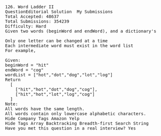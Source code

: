 <pre>
126. Word Ladder II  
QuestionEditorial Solution  My Submissions
Total Accepted: 48637
Total Submissions: 354239
Difficulty: Hard
Given two words (beginWord and endWord), and a dictionary's word list, find all shortest transformation sequence(s) from beginWord to endWord, such that:

Only one letter can be changed at a time
Each intermediate word must exist in the word list
For example,

Given:
beginWord = "hit"
endWord = "cog"
wordList = ["hot","dot","dog","lot","log"]
Return
  [
    ["hit","hot","dot","dog","cog"],
    ["hit","hot","lot","log","cog"]
  ]
Note:
All words have the same length.
All words contain only lowercase alphabetic characters.
Hide Company Tags Amazon Yelp
Hide Tags Array Backtracking Breadth-first Search String
Have you met this question in a real interview? Yes  
</pre>
